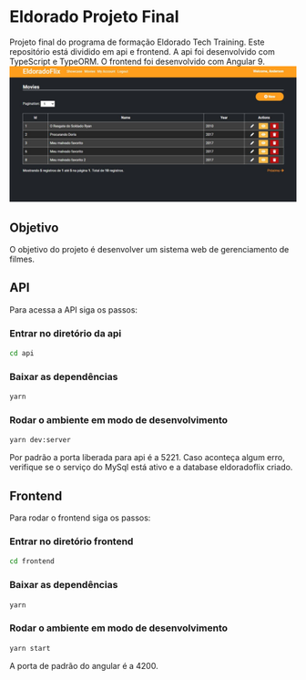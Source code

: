 # Eldorado Projeto Final
Projeto final do programa de formação Eldorado Tech Training. Este repositório está dividido em api e frontend. A api foi desenvolvido com TypeScript e TypeORM. O frontend foi desenvolvido com Angular 9.
![Alt text](print.jpg?raw=true "Home")
## Objetivo
O objetivo do projeto é desenvolver um sistema web de gerenciamento de filmes.
## API
Para acessa a API siga os passos:
### Entrar no diretório da api
```bash
cd api
```
### Baixar as dependências
```bash
yarn
```
### Rodar o ambiente em modo de desenvolvimento
```bash
yarn dev:server
```
Por padrão a porta liberada para api é a 5221.
Caso aconteça algum erro, verifique se o serviço do MySql está ativo e a database eldoradoflix criado.
## Frontend
Para rodar o frontend siga os passos:
### Entrar no diretório frontend
```bash
cd frontend
```
### Baixar as dependências
```bash
yarn
```
### Rodar o ambiente em modo de desenvolvimento
```bash
yarn start
```
A porta de padrão do angular é a 4200.
